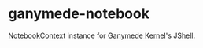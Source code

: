 ganymede-notebook
=================

[NotebookContext] instance for [Ganymede Kernel]'s [JShell].


[Ganymede Kernel]: ..

[NotebookContext]: https://allen-ball.github.io/ganymede/ganymede/notebook/NotebookContext.html

[JShell]: https://docs.oracle.com/en/java/javase/11/docs/api/jdk.jshell/jdk/jshell/JShell.html?is-external=true
